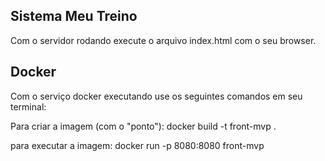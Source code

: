 ## Sistema Meu Treino

Com o servidor rodando execute o arquivo index.html com o seu browser.


## Docker

Com o serviço docker executando use os seguintes comandos em seu terminal:

Para criar a imagem (com o "ponto"):
docker build -t front-mvp .

para executar a imagem:
docker run -p 8080:8080 front-mvp
